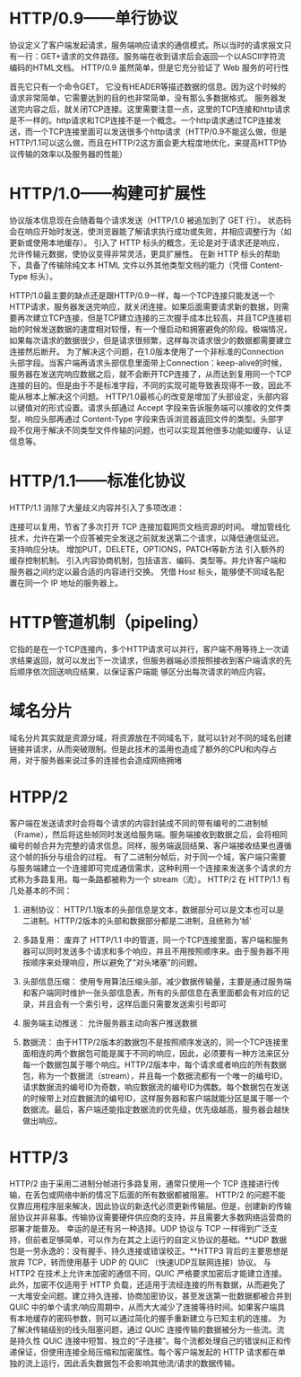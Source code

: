 # HTTP/0.9——单行协议

协议定义了客户端发起请求，服务端响应请求的通信模式。所以当时的请求报文只有一行：GET+请求的文件路径。服务端在收到请求后会返回一个以ASCII字符流编码的HTML文档。
HTTP/0.9 虽然简单，但是它充分验证了 Web 服务的可行性

首先它只有一个命令GET。
它没有HEADER等描述数据的信息。因为这个时候的请求非常简单，它需要达到的目的也非常简单，没有那么多数据格式。
服务器发送完内容之后，就关闭TCP连接。这里需要注意一点，这里的TCP连接和http请求是不一样的。http请求和TCP连接不是一个概念。一个http请求通过TCP连接发送，而一个TCP连接里面可以发送很多个http请求（HTTP/0.9不能这么做，但是HTTP/1.1可以这么做，而且在HTTP/2这方面会更大程度地优化，来提高HTTP协议传输的效率以及服务器的性能）


# HTTP/1.0——构建可扩展性
协议版本信息现在会随着每个请求发送（HTTP/1.0 被追加到了 GET 行）。
状态码会在响应开始时发送，使浏览器能了解请求执行成功或失败，并相应调整行为（如更新或使用本地缓存）。
引入了 HTTP 标头的概念，无论是对于请求还是响应，允许传输元数据，使协议变得非常灵活，更具扩展性。
在新 HTTP 标头的帮助下，具备了传输除纯文本 HTML 文件以外其他类型文档的能力（凭借 Content-Type 标头）。

HTTP/1.0最主要的缺点还是跟HTTP/0.9一样，每一个TCP连接只能发送一个HTTP请求，服务器发送完响应，就关闭连接。如果后面需要请求新的数据，则需要再次建立TCP连接，但是TCP建立连接的三次握手成本比较高，并且TCP连接初始的时候发送数据的速度相对较慢，有一个慢启动和拥塞避免的阶段。极端情况，如果每次请求的数据很少，但是请求很频繁，这样每次请求很少的数据都需要建立连接然后断开。
为了解决这个问题，在1.0版本使用了一个非标准的Connection头部字段。当客户端再请求头部信息里面带上Connection：keep-alive的时候，服务器在发送完响应数据之后，就不会断开TCP连接了，从而达到复用同一个TCP连接的目的。但是由于不是标准字段，不同的实现可能导致表现得不一致，因此不能从根本上解决这个问题。
HTTP/1.0最核心的改变是增加了头部设定，头部内容以键值对的形式设置。请求头部通过 Accept 字段来告诉服务端可以接收的文件类型，响应头部再通过 Content-Type 字段来告诉浏览器返回文件的类型。头部字段不仅用于解决不同类型文件传输的问题，也可以实现其他很多功能如缓存、认证信息等。

# HTTP/1.1——标准化协议

HTTP/1.1 消除了大量歧义内容并引入了多项改进：

连接可以复用，节省了多次打开 TCP 连接加载网页文档资源的时间。
增加管线化技术，允许在第一个应答被完全发送之前就发送第二个请求，以降低通信延迟。
支持响应分块。
增加PUT，DELETE，OPTIONS，PATCH等新方法
引入额外的缓存控制机制。
引入内容协商机制，包括语言、编码、类型等。并允许客户端和服务器之间约定以最合适的内容进行交换。
凭借 Host 标头，能够使不同域名配置在同一个 IP 地址的服务器上。

# HTTP管道机制（pipeling）
它指的是在一个TCP连接内，多个HTTP请求可以并行，客户端不用等待上一次请求结果返回，就可以发出下一次请求，但服务器端必须按照接收到客户端请求的先后顺序依次回送响应结果，以保证客户端能 够区分出每次请求的响应内容。
# 域名分片
域名分片其实就是资源分域，将资源放在不同域名下，就可以针对不同的域名创建链接并请求，从而突破限制。但是此技术的滥用也造成了额外的CPU和内存占用，对于服务器来说过多的连接也会造成网络拥堵
# HTPP/2

客户端在发送请求时会将每个请求的内容封装成不同的带有编号的二进制帧（Frame），然后将这些帧同时发送给服务端。服务端接收到数据之后，会将相同编号的帧合并为完整的请求信息。同样，服务端返回结果、客户端接收结果也遵循这个帧的拆分与组合的过程。
有了二进制分帧后，对于同一个域，客户端只需要与服务端建立一个连接即可完成通信需求，这种利用一个连接来发送多个请求的方式称为多路复用。每一条路都被称为一个 stream（流）。
HTTP/2 在 HTTP/1.1 有几处基本的不同：


1. 进制协议： HTTP/1.1版本的头部信息是文本，数据部分可以是文本也可以是二进制。HTTP/2版本的头部和数据部分都是二进制，且统称为‘帧’


2. 多路复用： 废弃了 HTTP/1.1 中的管道，同一个TCP连接里面，客户端和服务器可以同时发送多个请求和多个响应，并且不用按照顺序来。由于服务器不用按顺序来处理响应，所以避免了“对头堵塞”的问题。


3. 头部信息压缩： 使用专用算法压缩头部，减少数据传输量，主要是通过服务端和客户端同时维护一张头部信息表，所有的头部信息在表里面都会有对应的记录，并且会有一个索引号，这样后面只需要发送索引号即可


4. 服务端主动推送： 允许服务器主动向客户推送数据


5. 数据流： 由于HTTP/2版本的数据包不是按照顺序发送的，同一个TCP连接里面相连的两个数据包可能是属于不同的响应，因此，必须要有一种方法来区分每一个数据包属于哪个响应。HTTP/2版本中，每个请求或者响应的所有数据包，称为一个数据流（stream），并且每一个数据流都有一个唯一的编号ID，请求数据流的编号ID为奇数，响应数据流的编号ID为偶数。每个数据包在发送的时候带上对应数据流的编号ID，这样服务器和客户端就能分区是属于哪一个数据流。最后，客户端还能指定数据流的优先级，优先级越高，服务器会越快做出响应。

# HTTP/3
HTTP/2 由于采用二进制分帧进行多路复用，通常只使用一个 TCP 连接进行传输，在丢包或网络中断的情况下后面的所有数据都被阻塞。
HTTP/2 的问题不能仅靠应用程序层来解决，因此协议的新迭代必须更新传输层。但是，创建新的传输层协议并非易事。传输协议需要硬件供应商的支持，并且需要大多数网络运营商的部署才能普及。
幸运的是还有另一种选择。UDP 协议与 TCP 一样得到广泛支持，但前者足够简单，可以作为在其之上运行的自定义协议的基础。**UDP 数据包是一劳永逸的：没有握手、持久连接或错误校正。**HTTP3 背后的主要思想是放弃 TCP，转而使用基于 UDP 的 QUIC （快速UDP互联网连接）协议。
与 HTTP2 在技术上允许未加密的通信不同，QUIC 严格要求加密后才能建立连接。此外，加密不仅适用于 HTTP 负载，还适用于流经连接的所有数据，从而避免了一大堆安全问题。建立持久连接、协商加密协议，甚至发送第一批数据都被合并到 QUIC 中的单个请求/响应周期中，从而大大减少了连接等待时间。如果客户端具有本地缓存的密码参数，则可以通过简化的握手重新建立与已知主机的连接。
为了解决传输级别的线头阻塞问题，通过 QUIC 连接传输的数据被分为一些流。流是持久性 QUIC 连接中短暂、独立的“子连接”。每个流都处理自己的错误纠正和传递保证，但使用连接全局压缩和加密属性。每个客户端发起的 HTTP 请求都在单独的流上运行，因此丢失数据包不会影响其他流/请求的数据传输。
